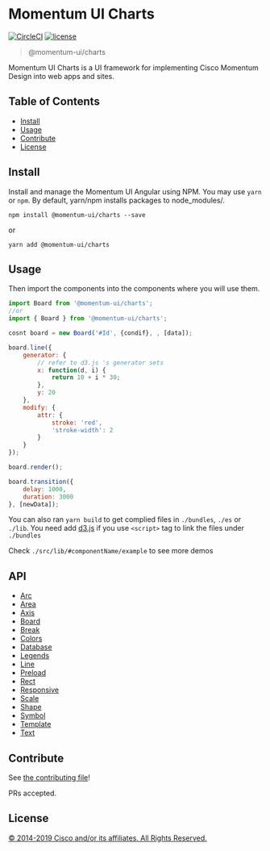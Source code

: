 # Momentum UI Charts

[![CircleCI](https://img.shields.io/circleci/project/github/momentum-design/momentum-ui/master.svg)](https://circleci.com/gh/momentum-design/momentum-ui/)
[![license](https://img.shields.io/github/license/momentum-design/momentum-ui.svg?color=blueviolet)](https://github.com/momentum-design/momentum-ui/blob/master/angular/LICENSE)

> @momentum-ui/charts

Momentum UI Charts is a UI framework for implementing Cisco Momentum Design into web apps and sites.

## Table of Contents

- [Install](#install)
- [Usage](#usage)
- [Contribute](#contribute)
- [License](#license)

## Install

Install and manage the Momentum UI Angular using NPM. You may use `yarn` or `npm`. By default, yarn/npm installs packages to node_modules/.

`npm install @momentum-ui/charts --save`

or

`yarn add @momentum-ui/charts`

## Usage


Then import the components into the components where you will use them.

``` js
import Board from '@momentum-ui/charts';
//or
import { Board } from '@momentum-ui/charts';

cosnt board = new Board('#Id', {condif}, , [data]);

board.line({
	generator: {
		// refer to d3.js 's generator sets
		x: function(d, i) {
			return 10 + i * 30;
		},
		y: 20
	},
	modify: {
		attr: {
			stroke: 'red',
			'stroke-width': 2
		}
	}
});

board.render();

board.transition({
	delay: 1000,
	duration: 3000
}, [newData]);

```

You can also ran `yarn build` to get complied files in `./bundles`, `./es` or `./lib`.
You need add [d3.js](https://d3js.org/d3.v5.js) if you use `<script>` tag to link the files under `./bundles`

Check `./src/lib/#componentName/example` to see more demos

## API

+ [Arc](src/lib/arc/README.md)
+ [Area](src/lib/area/README.md)
+ [Axis](src/lib/axis/README.md)
+ [Board](src/lib/board/README.md)
+ [Break](src/lib/break/README.md)
+ [Colors](src/lib/colors/README.md)
+ [Database](src/lib/database/README.md)
+ [Legends](src/lib/legends/README.md)
+ [Line](src/lib/line/README.md)
+ [Preload](src/lib/preload/README.md)
+ [Rect](src/lib/rect/README.md)
+ [Responsive](src/lib/responsive/README.md)
+ [Scale](src/lib/scale/README.md)
+ [Shape](src/lib/shape/README.md)
+ [Symbol](src/lib/symbol/README.md)
+ [Template](src/lib/template/README.md)
+ [Text](src/lib/text/README.md)

## Contribute

See [the contributing file](CONTRIBUTING.md)!

PRs accepted.

## License

[© 2014-2019 Cisco and/or its affiliates. All Rights Reserved.](../LICENSE)

